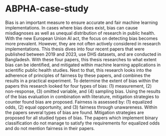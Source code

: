 # ABPHA-case-study

Bias is an important measure to ensure accurate and fair machine learning implementations. In cases where bias does exist, bias can cause misdiagnoses as well as unequal distribution of research in public health.
With the new European Union AI act, the focus on detecting bias becomes more prevalent. However, they are not often actively considered in research implementations.
This thesis dives into four recent papers that were published between 2019 and 2023, use DHS datasets, and are conducted in Bangladesh. With these four papers, this thesis researches to what extent bias can be identified, and mitigated within machine learning applications in scientific public health studies. Next to that, this research looks into the adherence of principles of fairness by these papers, and combines the results in a practical experiment.
To determine the extent of bias within the papers this research looked for four types of bias: (1) measurement, (2) non-response, (3) omitted variable, and (4) sampling bias. 
Using the results of the bias evaluation in combination with literature, mitigation strategies to counter found bias  are proposed. Fairness is assessed by: (1) equalized odds, (2) equal opportunity, and (3) fairness through unawareness.
Within the papers several types of bias are found. Mitigation strategies are proposed for all studied types of bias. The papers which implement binary classification do not manage to satisfy the requirements for equalized odds and do not mention  fairness in their papers.
